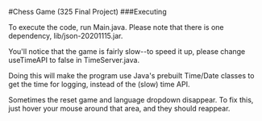#Chess Game (325 Final Project)
###Executing

To execute the code, run Main.java. Please note that there is one dependency, lib/json-20201115.jar.

You'll notice that the game is fairly slow--to speed it up, please change useTimeAPI to false in TimeServer.java.

Doing this will make the program use Java's prebuilt Time/Date classes to get the time for logging, instead of the (slow) time API.

Sometimes the reset game and language dropdown disappear. To fix this, just hover your mouse around that area, and they should reappear.